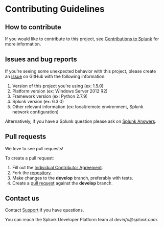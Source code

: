 # Contributing Guidelines

## How to contribute

If you would like to contribute to this project, see [Contributions to Splunk](https://www.splunk.com/en_us/form/contributions.html) for more information.

## Issues and bug reports

If you're seeing some unexpected behavior with this project, please create an [issue](https://github.com/splunk/splunk-sdk-python/issues) on GitHub with the following information:

1. Version of this project you're using (ex: 1.5.0)
2. Platform version (ex: Windows Server 2012 R2)
3. Framework version (ex: Python 2.7.9)
4. Splunk version (ex: 6.3.0)
5. Other relevant information (ex: local/remote environment, Splunk network configuration)

Alternatively, if you have a Splunk question please ask on [Splunk Answers](https://community.splunk.com/t5/Splunk-Development/ct-p/developer-tools).

## Pull requests

We love to see pull requests!

To create a pull request:

1. Fill out the [Individual Contributor Agreement](https://www.splunk.com/en_us/form/contributions.html).
1. Fork the [repository](https://github.com/splunk/splunk-sdk-python).
1. Make changes to the **develop** branch, preferably with tests.
1. Create a [pull request](https://github.com/splunk/splunk-sdk-python/pulls) against the **develop** branch.

## Contact us

Contact [Support](https://www.splunk.com/en_us/support-and-services.html) if you have questions.

You can reach the Splunk Developer Platform team at _devinfo@splunk.com_.

